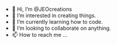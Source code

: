 - 👋 Hi, I’m @JEOcreations
- 👀 I’m interested in creating things.
- 🌱 I’m currently learning how to code.
- 💞️ I’m looking to collaborate on anything.
- 📫 How to reach me ...

<!---
JEOcreations/JEOcreations is a ✨ special ✨ repository because its `README.md` (this file) appears on your GitHub profile.
You can click the Preview link to take a look at your changes.
--->
